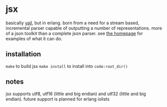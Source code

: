 jsx
===

basically [yajl][1], but in erlang. born from a need for a stream based, incremental parser capable of outputting a number of representations. more of a json toolkit than a complete json parser. see [the homepage][2] for examples of what it can do.


installation
------------

`make` to build jsx
`make install` to install into `code:root_dir()`


notes
-----

jsx supports utf8, utf16 (little and big endian) and utf32 (little and big endian). future support is planned for erlang iolists







[1]: http://lloyd.github.com/yajl
[2]: http://talentdeficit.github.com/jsx
